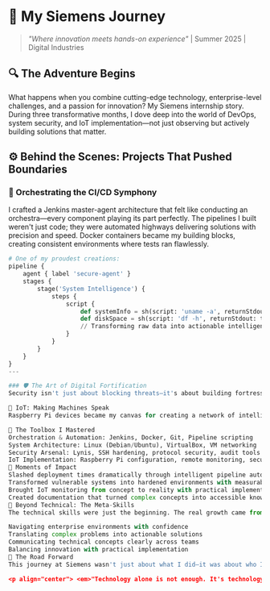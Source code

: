 # 🚀 My Siemens Journey

> *"Where innovation meets hands-on experience"* | Summer 2025 | Digital Industries

## 🔍 The Adventure Begins

What happens when you combine cutting-edge technology, enterprise-level challenges, and a passion for innovation? My Siemens internship story. During three transformative months, I dove deep into the world of DevOps, system security, and IoT implementation—not just observing but actively building solutions that matter.

## ⚙️ Behind the Scenes: Projects That Pushed Boundaries

### 🔄 Orchestrating the CI/CD Symphony

I crafted a Jenkins master-agent architecture that felt like conducting an orchestra—every component playing its part perfectly. The pipelines I built weren't just code; they were automated highways delivering solutions with precision and speed. Docker containers became my building blocks, creating consistent environments where tests ran flawlessly.

```python
# One of my proudest creations:
pipeline {
    agent { label 'secure-agent' }
    stages {
        stage('System Intelligence') {
            steps {
                script {
                    def systemInfo = sh(script: 'uname -a', returnStdout: true).trim()
                    def diskSpace = sh(script: 'df -h', returnStdout: true).trim()
                    // Transforming raw data into actionable intelligence
                }
            }
        }
    }
}
---

### 🛡️ The Art of Digital Fortification
Security isn't just about blocking threats—it's about building fortresses. With Lynis as my guide, I navigated the complex landscape of system vulnerabilities, transforming ordinary Linux installations into hardened fortresses. SSH configurations became gateways that welcomed authorized users while remaining impenetrable to threats.

📡 IoT: Making Machines Speak
Raspberry Pi devices became my canvas for creating a network of intelligent eyes and ears. Each device, strategically deployed and configured, formed part of a broader monitoring ecosystem. The satisfaction of seeing these small yet powerful computers successfully reporting system metrics remotely was immeasurable.

🧰 The Toolbox I Mastered
Orchestration & Automation: Jenkins, Docker, Git, Pipeline scripting
System Architecture: Linux (Debian/Ubuntu), VirtualBox, VM networking
Security Arsenal: Lynis, SSH hardening, protocol security, audit tools
IoT Implementation: Raspberry Pi configuration, remote monitoring, secure access
💫 Moments of Impact
Slashed deployment times dramatically through intelligent pipeline automation
Transformed vulnerable systems into hardened environments with measurable security improvements
Brought IoT monitoring from concept to reality with practical implementations
Created documentation that turned complex concepts into accessible knowledge
🧠 Beyond Technical: The Meta-Skills
The technical skills were just the beginning. The real growth came from:

Navigating enterprise environments with confidence
Translating complex problems into actionable solutions
Communicating technical concepts clearly across teams
Balancing innovation with practical implementation
🌠 The Road Forward
This journey at Siemens wasn't just about what I did—it was about who I became. A problem-solver who sees challenges as opportunities. A developer who values security as much as functionality. A professional ready to bring both technical excellence and creative thinking to the table.

<p align="center"> <em>"Technology alone is not enough. It's technology married with the liberal arts, married with the humanities, that yields the results that make our hearts sing." – Steve Jobs</em> </p>

